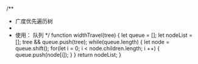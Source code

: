 /**
 * 广度优先遍历树
 * 
 * 使用： 队列
 */
function widthTravel(tree)  {
  let queue = [];
  let nodeList  = [];
  tree && queue.push(tree);
  while(queue.length) {
    let node = queue.shift();
    for(let i = 0; i < node.children.length; i ++) {
      queue.push(node[i]);
    }
  }
  return nodeList;
}